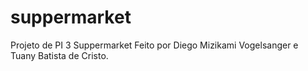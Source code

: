 # suppermarket
Projeto de PI 3 Suppermarket
Feito por Diego Mizikami Vogelsanger e Tuany Batista de Cristo.
